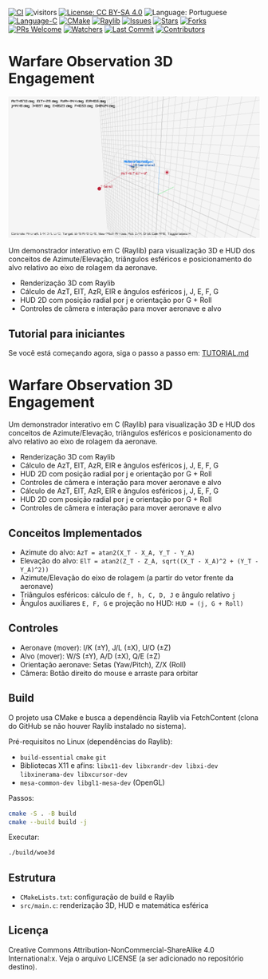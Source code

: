 [![CI](https://github.com/ArvoreDosSaberes/Warfare_Observation_3d_Engagement/actions/workflows/ci.yml/badge.svg)](https://github.com/ArvoreDosSaberes/Warfare_Observation_3d_Engagement/actions/workflows/ci.yml)
![visitors](https://visitor-badge.laobi.icu/badge?page_id=ArvoreDosSaberes.Warfare_Observation_3d_Engagement)
[![License: CC BY-SA 4.0](https://img.shields.io/badge/License-CC_BY--SA_4.0-blue.svg)](https://creativecommons.org/licenses/by-sa/4.0/)
![Language: Portuguese](https://img.shields.io/badge/Language-Portuguese-brightgreen.svg)
[![Language-C](https://img.shields.io/badge/language-C-blue.svg)](https://en.wikipedia.org/wiki/C_(programming_language))
[![CMake](https://img.shields.io/badge/build-CMake-informational.svg)](https://cmake.org/)
[![Raylib](https://img.shields.io/badge/graphics-raylib-2ea44f.svg)](https://www.raylib.com/)
[![Issues](https://img.shields.io/github/issues/ArvoreDosSaberes/Warfare_Observation_3d_Engagement.svg)](https://github.com/ArvoreDosSaberes/Warfare_Observation_3d_Engagement/issues)
[![Stars](https://img.shields.io/github/stars/ArvoreDosSaberes/Warfare_Observation_3d_Engagement.svg)](https://github.com/ArvoreDosSaberes/Warfare_Observation_3d_Engagement/stargazers)
[![Forks](https://img.shields.io/github/forks/ArvoreDosSaberes/Warfare_Observation_3d_Engagement.svg)](https://github.com/ArvoreDosSaberes/Warfare_Observation_3d_Engagement/network/members)
[![PRs Welcome](https://img.shields.io/badge/PRs-welcome-brightgreen.svg)](https://makeapullrequest.com)
[![Watchers](https://img.shields.io/github/watchers/ArvoreDosSaberes/Warfare_Observation_3d_Engagement)](https://github.com/ArvoreDosSaberes/Warfare_Observation_3d_Engagement/watchers)
[![Last Commit](https://img.shields.io/github/last-commit/ArvoreDosSaberes/Warfare_Observation_3d_Engagement)](https://github.com/ArvoreDosSaberes/Warfare_Observation_3d_Engagement/commits)
[![Contributors](https://img.shields.io/github/contributors/ArvoreDosSaberes/Warfare_Observation_3d_Engagement)](https://github.com/ArvoreDosSaberes/Warfare_Observation_3d_Engagement/graphs/contributors)

# Warfare Observation 3D Engagement

![Demonstração do aplicativo](img/screenshot000.png)

Um demonstrador interativo em C (Raylib) para visualização 3D e HUD dos conceitos de Azimute/Elevação, triângulos esféricos e posicionamento do alvo relativo ao eixo de rolagem da aeronave.

 - Renderização 3D com Raylib
 - Cálculo de AzT, ElT, AzR, ElR e ângulos esféricos j, J, E, F, G
 - HUD 2D com posição radial por j e orientação por G + Roll
 - Controles de câmera e interação para mover aeronave e alvo

## Tutorial para iniciantes

Se você está começando agora, siga o passo a passo em: [TUTORIAL.md](TUTORIAL.md)

# Warfare Observation 3D Engagement

Um demonstrador interativo em C (Raylib) para visualização 3D e HUD dos conceitos de Azimute/Elevação, triângulos esféricos e posicionamento do alvo relativo ao eixo de rolagem da aeronave.

 - Renderização 3D com Raylib
 - Cálculo de AzT, ElT, AzR, ElR e ângulos esféricos j, J, E, F, G
 - HUD 2D com posição radial por j e orientação por G + Roll
 - Controles de câmera e interação para mover aeronave e alvo
- Cálculo de AzT, ElT, AzR, ElR e ângulos esféricos j, J, E, F, G
- HUD 2D com posição radial por j e orientação por G + Roll
- Controles de câmera e interação para mover aeronave e alvo

## Conceitos Implementados

- Azimute do alvo: `AzT = atan2(X_T - X_A, Y_T - Y_A)`
- Elevação do alvo: `ElT = atan2(Z_T - Z_A, sqrt((X_T - X_A)^2 + (Y_T - Y_A)^2))`
- Azimute/Elevação do eixo de rolagem (a partir do vetor frente da aeronave)
- Triângulos esféricos: cálculo de `f, h, C, D, J` e ângulo relativo `j`
- Ângulos auxiliares `E, F, G` e projeção no HUD: `HUD = (j, G + Roll)`

## Controles

- Aeronave (mover): I/K (±Y), J/L (±X), U/O (±Z)
- Alvo (mover): W/S (±Y), A/D (±X), Q/E (±Z)
- Orientação aeronave: Setas (Yaw/Pitch), Z/X (Roll)
- Câmera: Botão direito do mouse e arraste para orbitar

## Build

O projeto usa CMake e busca a dependência Raylib via FetchContent (clona do GitHub se não houver Raylib instalado no sistema).

Pré-requisitos no Linux (dependências do Raylib):
- `build-essential` `cmake` `git`
- Bibliotecas X11 e afins: `libx11-dev libxrandr-dev libxi-dev libxinerama-dev libxcursor-dev`
- `mesa-common-dev libgl1-mesa-dev` (OpenGL)

Passos:

```bash
cmake -S . -B build
cmake --build build -j
```

Executar:

```bash
./build/woe3d
```

## Estrutura

- `CMakeLists.txt`: configuração de build e Raylib
- `src/main.c`: renderização 3D, HUD e matemática esférica

## Licença

Creative Commons Attribution-NonCommercial-ShareAlike 4.0 International:x. Veja o arquivo LICENSE (a ser adicionado no repositório destino).
